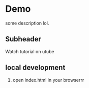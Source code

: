 # Demo

some description lol.

## Subheader

Watch tutorial on utube

## local development

1. open index.html in your browserrr
